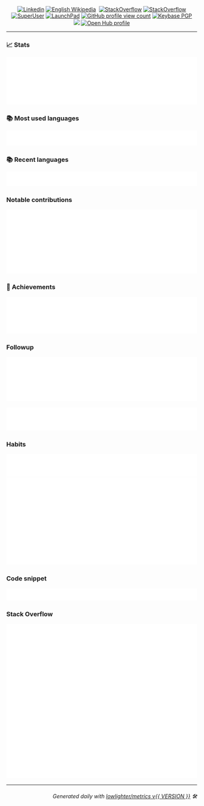 <p align="center">
  <a href="https://www.linkedin.com/in/{{ user.login }}/"><img src="https://img.shields.io/badge/-{{ user.login }}-blue?style=flat-square&logo=Linkedin&logoColor=white&link=https://www.linkedin.com/in/{{ user.login }}/" alt="Linkedin"></a>
  <a href="https://en.wikipedia.org/wiki/user:{{ user.login }}"><img src="https://img.shields.io/badge/edits-68384-F47F24?logo=wikipedia&style=flat-square" alt="English Wikipedia"></a>
  <a href="https://twitter.com/{{ user.twitterUsername }}"><img href=https://img.shields.io/twitter/follow/{{ user.twitterUsername }}?style=social"></a>
  <!-- See https://stackoverflow.com/questions/63376500/how-do-i-add-my-stack-overflow-reputation-as-a-live-badge-on-github -->
  <a href="https://stackoverflow.com/users/{{ plugins.stackoverflow.user.id }}"><img src="https://img.shields.io/badge/reputation-{{ plugins.stackoverflow.user.reputation }}-F47F24?logo=stackoverflow&style=flat-square" alt="StackOverflow"></a>
  <a href="https://opensource.stackexchange.com/users/25491/jayvdb"><img src="https://img.shields.io/badge/FOS_reputation-154-39739D?logo=stackexchange&style=flat-square" alt="StackOverflow"></a>
  <a href="https://superuser.com/users/{{ q.superuser_id }}"><img src="https://img.shields.io/badge/reputation-151-38A1CE?logo=superuser&style=flat-square" alt="SuperUser"></a>
    <a href="https://bugs.launchpad.net/~{{ user.login }}"><img src="https://img.shields.io/badge/bugs-26-EAEA71?logo=launchpad&style=flat-square" alt="LaunchPad"></a>
  <a href="https://komarev.com/ghpvc/?username={{ user.login }}"><img src="https://komarev.com/ghpvc/?username={{ user.login }}" alt="GitHub profile view count"></a>
  <a href="https://keybase.io/{{ user.login }}"><img alt="Keybase PGP" src="https://img.shields.io/keybase/pgp/{{ user.login }}?style=flat-square"><a>
  <br>
  <a href="https://stackoverflow.com/users/{{ plugins.stackoverflow.user.id }}"><img src="https://stackoverflow-readme-profile.johannchopin.fr/profile-small/{{ plugins.stackoverflow.user.id }}"></a>
  <a href="https://www.openhub.net/accounts/{{ user.login }}"><img alt='Open Hub profile' border='0' height='60' width='450'  src='https://www.openhub.net/accounts/{{ user.login }}/widgets/account_detailed?format=gif'></a>
</p>

---------------------------------------------------------------------------------------------------------------------------------------------------------------------------------

### 📈 Stats

<a href="https://rawcdn.githack.com/jayvdb/jayvdb/main/github-metrics.html">
<img src="./stats.svg">
</a>

### 📚 Most used languages

<a href="https://rawcdn.githack.com/jayvdb/jayvdb/main/github-metrics.html">
<img src="./languages.svg">
</a>

### 📚 Recent languages

<a href="https://rawcdn.githack.com/jayvdb/jayvdb/main/github-metrics.html">
<img src="./recent-languages.svg">
</a>

### Notable contributions

<a href="https://rawcdn.githack.com/jayvdb/jayvdb/main/github-metrics.html">
<img src="./notable.svg">
</a>

### 🏅 Achievements

<a href="https://rawcdn.githack.com/jayvdb/jayvdb/main/github-metrics.html">
<img src="./achievements.svg">
</a>

### Followup

![](./followup.svg)

![](./reactions.svg)

### Habits

<a href="https://rawcdn.githack.com/jayvdb/jayvdb/main/github-metrics.html">
<img src="./habits.svg">

<img src="./isocalendar.svg">
</a>

### Code snippet

![](./snippet.svg)

### Stack Overflow

<a href="https://stackoverflow.com/users/{{ plugins.stackoverflow.user.id }}">
<img src="./stackoverflow.svg">
</a>

---------------------------------------------------------------------------------------------------------------------------------------------------------------------------------

<h6 align="right"><em>
    Generated daily with <a href="https://github.com/lowlighter/metrics">lowlighter/metrics v{{ VERSION }}</a> 🛠️ <!-- VERSION => MAJOR.minor.patch -->
    <!-- <br>Removed to avoid unnecessary commits: Last updated @ {{ meta.generated }} / All times UTC ⌚ --><!-- meta.generated => DD/MM/YYYY, hh:mm -->
</em></h6>
